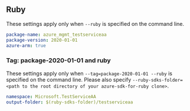 ## Ruby

These settings apply only when `--ruby` is specified on the command line.

```yaml
package-name: azure_mgmt_testserviceaa
package-version: 2020-01-01
azure-arm: true
```

### Tag: package-2020-01-01 and ruby

These settings apply only when `--tag=package-2020-01-01 --ruby` is specified on the command line.
Please also specify `--ruby-sdks-folder=<path to the root directory of your azure-sdk-for-ruby clone>`.

```yaml $(tag) == 'package-2020-01-01' && $(ruby)
namespace: Microsoft.TestServiceAA
output-folder: $(ruby-sdks-folder)/testserviceaa
```
